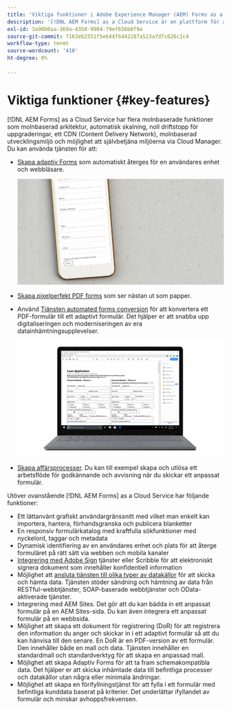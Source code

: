 ```yaml
---
title: 'Viktiga funktioner i Adobe Experience Manager (AEM) Forms as a Cloud Service '
description: '[!DNL AEM Forms] as a Cloud Service är en plattform för att skapa, hantera, publicera blanketter och affärsprocesser i enterpriseklass.'
exl-id: 3a90b0aa-369a-4350-9904-79ef656b0f9a
source-git-commit: 7163eb2551f5e644f6d42287a523a7dfc626c1c4
workflow-type: tm+mt
source-wordcount: '410'
ht-degree: 0%

---
```


<!-- # Introduction to [!DNL AEM Forms] as a Cloud Service {#overview}

Adobe Experience Manager Forms as a Cloud Service offers a cloud-native, Platform as a Service (PaaS) solution for businesses to create, manage, publish, and update complex digital forms while integrating submitted data with back-end processes, business rules, and saving data in an external data store. The service is always current, always available, and always learning.

You can use the service to create and rollout  interactive and engaging digital forms. For example, an organization is looking to digitize their customer enrollment journey. They have multiple data sources with existing customer data, they are looking to pre-populate forms, add e-sign their forms, and archive filled forms as PDF files. Besides, the organization has multiple print forms (PDF forms), they are also looking to convert all of their print forms to digital forms.

The organization can use [!DNL AEM Forms] as a Cloud Service to create digital forms, connect forms to existing data sources, integrate forms with [!DNL Adobe Sign] to add e-signatures to forms, and generate Document of Record (DoR) to archive filled forms as PDF files. The organization can also use the service to convert their existing PDF forms to digital forms. 

An organization can sign up for [!DNL AEM Forms] as a Cloud Service and start using all these features without waiting to buy and set up a local infrastructure. The service also frees the organizations from the cycle of upgrades as it is always up to date and always offers the latest feature.  -->

# Viktiga funktioner {#key-features}

[!DNL AEM Forms] as a Cloud Service har flera molnbaserade funktioner som molnbaserad arkitektur, automatisk skalning, noll driftstopp för uppgraderingar, ett CDN (Content Delivery Network), molnbaserad utvecklingsmiljö och möjlighet att självbetjäna miljöerna via Cloud Manager. Du kan använda tjänsten för att:

* [Skapa adaptiv Forms](creating-adaptive-form.md#strong-create-an-adaptive-form-strong) som automatiskt återges för en användares enhet och webbläsare.

   ![Adaptiv Forms](assets/rule-editor-example.gif)

* [Skapa pixelperfekt PDF forms](use-forms-designer.md#create-an-adaptive-form) som ser nästan ut som papper.

* Använd [Tjänsten automated forms conversion](https://experienceleague.adobe.com/docs/aem-forms-automated-conversion-service/using/introduction.html) för att konvertera ett PDF-formulär till ett adaptivt formulär. Det hjälper er att snabba upp digitaliseringen och moderniseringen av era datainhämtningsupplevelser.

   ![Tjänsten automated forms conversion](assets/pdf-to-adaptive-form-gitx50.gif)

* [Skapa affärsprocesser](aem-forms-workflow-step-reference.md#create-form-centric-workflows). Du kan till exempel skapa och utlösa ett arbetsflöde för godkännande och avvisning när du skickar ett anpassat formulär.

Utöver ovanstående [!DNL AEM Forms] as a Cloud Service har följande funktioner:

* Ett lättanvänt grafiskt användargränssnitt med vilket man enkelt kan importera, hantera, förhandsgranska och publicera blanketter
* En responsiv formulärkatalog med kraftfulla sökfunktioner med nyckelord, taggar och metadata
* Dynamisk identifiering av en användares enhet och plats för att återge formuläret på rätt sätt via webben och mobila kanaler
* [Integrering med Adobe Sign](adobe-sign-integration-adaptive-forms.md) tjänster eller Scribble för att elektroniskt signera dokument som innehåller konfidentiell information
* Möjlighet att [ansluta tjänsten till olika typer av datakällor](data-integration.md#create-an-adaptive-form) för att skicka och hämta data. Tjänsten stöder sändning och hämtning av data från RESTful-webbtjänster, SOAP-baserade webbtjänster och OData-aktiverade tjänster.
* Integrering med AEM Sites. Det gör att du kan bädda in ett anpassat formulär på en AEM Sites-sida. Du kan även integrera ett anpassat formulär på en webbsida.
* Möjlighet att skapa ett dokument för registrering (DoR) för att registrera den information du anger och skickar in i ett adaptivt formulär så att du kan hänvisa till den senare. En DoR är en PDF-version av ett formulär. Den innehåller både en mall och data. Tjänsten innehåller en standardmall och standardverktyg för att skapa en anpassad mall.
* Möjlighet att skapa Adaptiv Forms för att ta fram schemakompatibla data. Det hjälper er att skicka inhämtade data till befintliga processer och datakällor utan några eller minimala ändringar.
* Möjlighet att skapa en förifyllningstjänst för att fylla i ett formulär med befintliga kunddata baserat på kriterier. Det underlättar ifyllandet av formulär och minskar avhoppsfrekvensen.


<!-- 

## Enterprise-class forms {#enterprise-class-forms}

You can create enterprise class forms (Adaptive Forms) and deliver beautiful, interactive, responsive, and personalized experiences to your customers. These forms change behavior and appearance based on the underlying device. You can also use themes and templates with Adaptive Forms to mandate a uniform structure and appearance for all the forms of an organization or a department.

![Creating custom patterns for fields in CrxDe](assets/adaptive-form.png)

## Automatic conversion of PDF forms to Adaptive Forms {#automatic-conversion-of-pdf-forms-to-adaptive-forms}

You can use Automated Forms Conversion service to convert a PDF Form to an Adaptive Form. It helps you accelerate digitization and modernization of data capture experiences of your organization.

![Creating custom patterns for fields in CrxDe](assets/pdf-to-adaptive-form-gitx50.gif)

## Data Integration {#data-integration}

You can connect the service to various types of data sources to send and retrieve data. The service supports sending and retrieving data from RESTful web services, SOAP-based web services, and OData enabled services.

![Build dynamism and interactivity to Adaptive Forms](assets/rule-editor-example.gif)

## Integration with [!DNL Adobe Sign] {#integration-with-adobe-sign}

 You can integrate the service with [!DNL Adobe Sign] and add [!DNL Adobe Sign] fields to an Adaptive Form. It allows your users to e-sign an Adaptive Form and use [!DNL Adobe Sign] with AEM Workflows. You can use AEM Workflows to develop a business logic and send forms and documents to recipients for signatures based on the business logic.

![Creating custom patterns for fields in CrxDe](assets/adobe-sign.png)


## Integration with [!DNL AEM Sites] {#integration-with-aem-sites}

You can embed an adaptive form in an AEM Sites or an external webpage. The service provides a component out of the box to integrate an adaptive forms to an AEM Sites page.

![integrate an adaptive forms to an AEM Sites page](assets/integrate.png)

## Business Processes Automation {#bpa}

You can use AEM Workflows to create business processes and automate operations. For example, You can create and trigger an approval and rejection workflow on submission of an Adaptive Form. 

![Create and trigger an approval and rejection workflow](assets/workflow.png)

## Document of Record {#dor}

You can create a Document of Record (DoR) to keep a record of the information that you provide and submit in an Adaptive Form so that you can refer to it later. A DoR is a PDF version of a form. It includes both a template and data. The service provides a default DoR template and tools to develop a custom template.

![Build dynamism and interactivity to Adaptive Forms](assets/designer.png)

## Rule editor {#rule-editor}

Rule editor empowers you to build dynamism and interactivity to Adaptive Forms. These rules define actions to trigger on form objects based on preset conditions, user inputs, and user actions on the form. It helps  streamline the form filling experience while ensuring accuracy and speed.
  
![Creating custom patterns for fields in CrxDe](assets/form-data-model.png)


## WYSIWYG editors {#wysiwyg-editor} 

The service provides several WYSIWYG editors: Adaptive Forms editor, Theme editor, and Template editor. These help you create and edit forms and related assets in WYSIWYG manner. The editors also provide out-of-the-box options to simulate views for popular mobile devices, tablets, and desktop screen configurations.

![Creating custom patterns for fields in CrxDe](assets/emulators.png)

## Schema-compliant data {#schema-complaint-data}

You can create Adaptive Forms to produce schema-compliant data. It helps you submit captured data to existing processes and data sources without any or minimal modifications.

![Build dynamism and interactivity to Adaptive Forms](assets/display-validation-error.gif)

## Prefill a form

You can create a prefill service to fill a form with existing customer data based on a criteria. It helps fasten the form filling process and reduce the abandon rate.

## Submit Actions

A Submit Action allows you to persist and process captured data. The service provides several Submit Actions out-of-the-box. You can use these Submit Actions to send submitted data to a REST endpoint, database, or an AEM Workflow. You can also email submitted data along with attachments and Document of Record(DoR). You can also develop a custom Submit Action to perform an action specific to your business.

* **Emulators:** You can view an Adaptive Form in an in-built emulator. It helps you simulate how an Adaptive Form appears on different devices to an end user. It provides out-of-the-box options to simulate views for popular mobile devices, tablets, and desktop screen configurations. 

In addition to standard [!DNL AEM Forms] features, [!DNL AEM Forms] as a Cloud Service provides several cloud-native capabilities such as a cloud-native architecture, auto-scaling, zero downtime for upgrades, a CDN (Content Delivery Network), cloud-native development environment, and ability to self-Service the environments via Cloud Manager. -->
